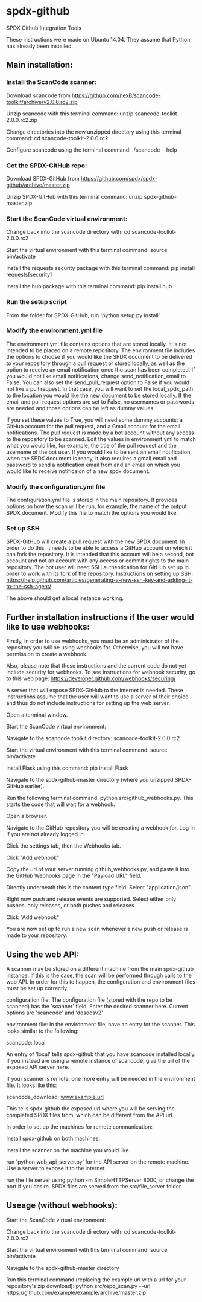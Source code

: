 # spdx-github
SPDX Github Integration Tools


These instructions were made on Ubuntu 14.04.  They assume that Python has already been installed.

## Main installation:

### Install the ScanCode scanner:

Download scancode from https://github.com/nexB/scancode-toolkit/archive/v2.0.0.rc2.zip

Unzip scancode with this terminal command: unzip scancode-toolkit-2.0.0.rc2.zip

Change directories into the new unzipped directory using this terminal command: cd scancode-toolkit-2.0.0.rc2

Configure scancode using the terminal command: ./scancode --help


### Get the SPDX-GitHub repo:

Download SPDX-GitHub from https://github.com/spdx/spdx-github/archive/master.zip

Unzip SPDX-GitHub with this terminal command: unzip spdx-github-master.zip


### Start the ScanCode virtual environment:

Change back into the scancode directory with: cd scancode-toolkit-2.0.0.rc2

Start the virtual environment with this terminal command: source bin/activate


Install the requests security package with this terminal command: pip install requests[security]

Install the hub package with this terminal command: pip install hub


### Run the setup script

From the folder for SPDX-GitHub, run 'python setup.py install'

### Modify the environment.yml file

The environment.yml file contains options that are stored locally.  It is not intended to be placed on a remote repository.  The environment file includes the options to choose if you would like the SPDX document to be delivered to your repository through a pull request or stored locally, as well as the option to receive an email notification once the scan has been completed. If you would not like email notifications, change send_notification_email to False.  You can also set the send_pull_request option to False if you would not like a pull request.  In that case, you will want to set the local_spdx_path to the location you would like the new document to be stored locally.  If the email and pull request options are set to False, no usernames or passwords are needed and those options can be left as dummy values.

If you set these values to True, you will need some dummy accounts: a GitHub account for the pull request, and a Gmail account for the email notifications.  The pull request is made by a bot account without any access to the repository to be scanned.  Edit the values in environment.yml to match what you would like, for example, the title of the pull request and the username of the bot user.  If you would like to be sent an email notification when the SPDX document is ready, it also requires a gmail email and password to send a notification email from and an email on which you would like to receive notificaion of a new spdx document.

### Modify the configuration.yml file

The configuration.yml file is stored in the main repository.  It provides options on how the scan will be run, for example, the name of the output SPDX document.  Modify this file to match the options you would like.

### Set up SSH

SPDX-GitHub will create a pull request with the new SPDX document.  In order to do this, it needs to be able to access a GitHub account on which it can fork the repository.  It is intended that this account will be a second, bot account and not an account with any access or commit rights to the main repository.  The bot user will need SSH authentication for GitHub set up in order to work with its fork of the repository.  Instructions on setting up SSH:  https://help.github.com/articles/generating-a-new-ssh-key-and-adding-it-to-the-ssh-agent/

The above should get a local instance working. 

## Further installation instructions if the user would like to use webhooks:

Firstly, in order to use webhooks, you must be an administrator of the repository you will be using webhooks for.  Otherwise, you will not have permission to create a webhook.

Also, please note that these instructions and the current code do not yet include security for webhooks.  To see instructions for webhook security, go to this web page:  https://developer.github.com/webhooks/securing/

A server that will expose SPDX-GitHub to the internet is needed.  These instructions assume that the user will want to use a server of their choice and thus do not include instructions for setting up the web server.

Open a terminal window.

Start the ScanCode virtual environment:

Navigate to the scancode toolkit directory: scancode-toolkit-2.0.0.rc2

Start the virtual environment with this terminal command: source bin/activate

install Flask using this command: pip install Flask

Navigate to the spdx-github-master directory (where you unzipped SPDX-GitHub earlier).

Run the following terminal command: python src/github_webhooks.py.  This starts the code that will wait for a webhook.

Open a browser.

Navigate to the GitHub repository you will be creating a webhook for.  Log in if you are not already logged in.

Click the settings tab, then the Webhooks tab.

Click "Add webhook"

Copy the url of your server running github_webhooks.py, and paste it into the GitHub Webhooks page in the "Payload URL" field.

Directly underneath this is the content type field.  Select "application/json"

Right now push and release events are supported.  Select either only pushes, only releases, or both pushes and releases.

Click "Add webhook"

You are now set up to run a new scan whenever a new push or release is made to your repository.

## Using the web API:

A scanner may be stored on a different machine from the main spdx-github instance.  If this is the case, the scan will be performed through calls to the web API.  In order for this to happen, the configuration and environment files must be set up correctly.

configuration file:
The configuration file (stored with the repo to be scanned) has the 'scanner' field.  Enter the desired scanner here.  Current options are 'scancode' and 'dosocsv2'

environment file:
In the environment file, have an entry for the scanner.  This looks similar to the following:

scancode: local

An entry of 'local' tells spdx-github that you have scancode installed locally.  If you instead are using a remote instance of scancode, give the url of the exposed API server here.

If your scanner is remote, one more entry will be needed in the environment file.  It looks like this:

scancode_download: www.example.url

This tells spdx-github the exposed url where you will be serving the completed SPDX files from, which can be different from the API url.

In order to set up the machines for remote communication:

Install spdx-github on both machines.

Install the scanner on the machine you would like.

run 'python web_api_server.py' for the API server on the remote machine.  Use a server to expose it to the internet.

run the file server using python -m SimpleHTTPServer 8000, or change the port if you desire.  SPDX files are served from the src/file_server folder.


## Useage (without webhooks):

Start the ScanCode virtual environment:

Change back into the scancode directory with: cd scancode-toolkit-2.0.0.rc2

Start the virtual environment with this terminal command: source bin/activate

Navigate to the spdx-github-master directory

Run this terminal command (replacing the example url with a url for your repository's zip download): python src/repo_scan.py --url https://github.com/example/example/archive/master.zip
